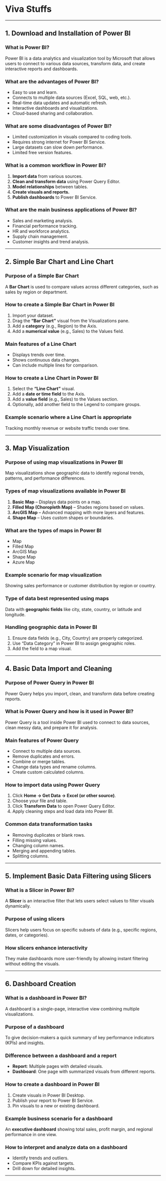 
# Viva Stuffs

---

## **1. Download and Installation of Power BI**

### **What is Power BI?**
Power BI is a data analytics and visualization tool by Microsoft that allows users to connect to various data sources, transform data, and create interactive reports and dashboards.

### **What are the advantages of Power BI?**
- Easy to use and learn.  
- Connects to multiple data sources (Excel, SQL, web, etc.).  
- Real-time data updates and automatic refresh.  
- Interactive dashboards and visualizations.  
- Cloud-based sharing and collaboration.

### **What are some disadvantages of Power BI?**
- Limited customization in visuals compared to coding tools.  
- Requires strong internet for Power BI Service.  
- Large datasets can slow down performance.  
- Limited free version features.

### **What is a common workflow in Power BI?**
1. **Import data** from various sources.  
2. **Clean and transform data** using Power Query Editor.  
3. **Model relationships** between tables.  
4. **Create visuals and reports.**  
5. **Publish dashboards** to Power BI Service.

### **What are the main business applications of Power BI?**
- Sales and marketing analysis.  
- Financial performance tracking.  
- HR and workforce analytics.  
- Supply chain management.  
- Customer insights and trend analysis.

---

## **2. Simple Bar Chart and Line Chart**

### **Purpose of a Simple Bar Chart**
A **Bar Chart** is used to compare values across different categories, such as sales by region or department.

### **How to create a Simple Bar Chart in Power BI**
1. Import your dataset.  
2. Drag the **“Bar Chart”** visual from the Visualizations pane.  
3. Add a **category** (e.g., Region) to the Axis.  
4. Add a **numerical value** (e.g., Sales) to the Values field.

### **Main features of a Line Chart**
- Displays trends over time.  
- Shows continuous data changes.  
- Can include multiple lines for comparison.

### **How to create a Line Chart in Power BI**
1. Select the **“Line Chart”** visual.  
2. Add a **date or time field** to the Axis.  
3. Add a **value field** (e.g., Sales) to the Values section.  
4. Optionally, add another field to the Legend to compare groups.

### **Example scenario where a Line Chart is appropriate**
Tracking monthly revenue or website traffic trends over time.

---

## **3. Map Visualization**

### **Purpose of using map visualizations in Power BI**
Map visualizations show geographic data to identify regional trends, patterns, and performance differences.

### **Types of map visualizations available in Power BI**
1. **Basic Map** – Displays data points on a map.  
2. **Filled Map (Choropleth Map)** – Shades regions based on values.  
3. **ArcGIS Map** – Advanced mapping with more layers and features.  
4. **Shape Map** – Uses custom shapes or boundaries.

### **What are the types of maps in Power BI**
- Map  
- Filled Map  
- ArcGIS Map  
- Shape Map  
- Azure Map

### **Example scenario for map visualization**
Showing sales performance or customer distribution by region or country.

### **Type of data best represented using maps**
Data with **geographic fields** like city, state, country, or latitude and longitude.

### **Handling geographic data in Power BI**
1. Ensure data fields (e.g., City, Country) are properly categorized.  
2. Use “Data Category” in Power BI to assign geographic roles.  
3. Add the field to a map visual.

---

## **4. Basic Data Import and Cleaning**

### **Purpose of Power Query in Power BI**
Power Query helps you import, clean, and transform data before creating reports.

### **What is Power Query and how is it used in Power BI?**
Power Query is a tool inside Power BI used to connect to data sources, clean messy data, and prepare it for analysis.

### **Main features of Power Query**
- Connect to multiple data sources.  
- Remove duplicates and errors.  
- Combine or merge tables.  
- Change data types and rename columns.  
- Create custom calculated columns.

### **How to import data using Power Query**
1. Click **Home → Get Data → Excel (or other source)**.  
2. Choose your file and table.  
3. Click **Transform Data** to open Power Query Editor.  
4. Apply cleaning steps and load data into Power BI.

### **Common data transformation tasks**
- Removing duplicates or blank rows.  
- Filling missing values.  
- Changing column names.  
- Merging and appending tables.  
- Splitting columns.

---

## **5. Implement Basic Data Filtering using Slicers**

### **What is a Slicer in Power BI?**
A **Slicer** is an interactive filter that lets users select values to filter visuals dynamically.

### **Purpose of using slicers**
Slicers help users focus on specific subsets of data (e.g., specific regions, dates, or categories).

### **How slicers enhance interactivity**
They make dashboards more user-friendly by allowing instant filtering without editing the visuals.

---

## **6. Dashboard Creation**

### **What is a dashboard in Power BI?**
A dashboard is a single-page, interactive view combining multiple visualizations.

### **Purpose of a dashboard**
To give decision-makers a quick summary of key performance indicators (KPIs) and insights.

### **Difference between a dashboard and a report**
- **Report**: Multiple pages with detailed visuals.  
- **Dashboard**: One page with summarized visuals from different reports.

### **How to create a dashboard in Power BI**
1. Create visuals in Power BI Desktop.  
2. Publish your report to Power BI Service.  
3. Pin visuals to a new or existing dashboard.

### **Example business scenario for a dashboard**
An **executive dashboard** showing total sales, profit margin, and regional performance in one view.

### **How to interpret and analyze data on a dashboard**
- Identify trends and outliers.  
- Compare KPIs against targets.  
- Drill down for detailed insights.

---
